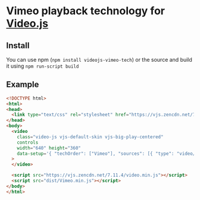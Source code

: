 # Vimeo playback technology for [Video.js](https://github.com/videojs/video.js)

## Install
You can use npm (`npm install videojs-vimeo-tech`) or the source and build it using `npm run-script build`

## Example
```html
<!DOCTYPE html>
<html>
<head>
  <link type="text/css" rel="stylesheet" href="https://vjs.zencdn.net/7.11.4/video-js.css" />
</head>
<body>
  <video
    class="video-js vjs-default-skin vjs-big-play-centered"
    controls
    width="640" height="360"
    data-setup='{ "techOrder": ["Vimeo"], "sources": [{ "type": "video/vimeo", "src": "326701979"}], "vimeo": { "autoplay": false } }'
  >
  </video>

  <script src="https://vjs.zencdn.net/7.11.4/video.min.js"></script>
  <script src="dist/Vimeo.min.js"></script>
</body>
</html>
```